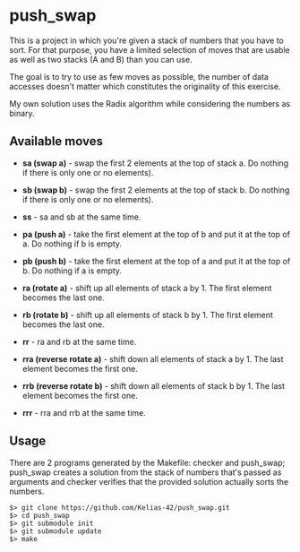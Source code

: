 # push_swap
This is a project in which you're given a stack of numbers that you have to sort.
For that purpose, you have a limited selection of moves that are usable as well as two stacks (A and B) than you can use.

The goal is to try to use as few moves as possible, the number of data accesses doesn't matter which constitutes the originality of this exercise.

My own solution uses the Radix algorithm while considering the numbers as binary.

## Available moves
* **sa (swap a)** - swap the first 2 elements at the top of stack a. Do nothing if there
is only one or no elements).

* **sb (swap b)** - swap the first 2 elements at the top of stack b. Do nothing if there
is only one or no elements).

* **ss** - sa and sb at the same time.

* **pa (push a)** - take the first element at the top of b and put it at the top of a. Do
nothing if b is empty.

* **pb (push b)** - take the first element at the top of a and put it at the top of b. Do
nothing if a is empty.

* **ra (rotate a)** - shift up all elements of stack a by 1. The first element becomes
the last one.

* **rb (rotate b)** - shift up all elements of stack b by 1. The first element becomes
the last one.

* **rr** - ra and rb at the same time.

* **rra (reverse rotate a)** - shift down all elements of stack a by 1. The last element
becomes the first one.

* **rrb (reverse rotate b)** - shift down all elements of stack b by 1. The last element
becomes the first one.

* **rrr** - rra and rrb at the same time.

## Usage
There are 2 programs generated by the Makefile: checker and push_swap; 
push_swap creates a solution from the stack of numbers that's passed as arguments and checker verifies that the provided solution actually sorts the numbers.

```shell
$> git clone https://github.com/Kelias-42/push_swap.git
$> cd push_swap
$> git submodule init
$> git submodule update
$> make
```
